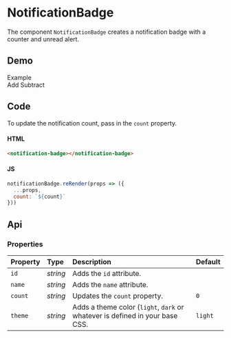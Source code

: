 # NotificationBadge
The component `NotificationBadge` creates a notification badge with a counter and unread alert.

## Demo

<div class="example">
  <div class="header">Example</div>
  <div class="content">
    <notification-badge></notification-badge>
    <div class="button-group">
      <span id="add-notification">Add</span>
      <span id="subtract-notification">Subtract</span>
    </div>
  </div>
</div>

## Code

To update the notification count, pass in the `count` property.

#### HTML
```html
<notification-badge></notification-badge>
```

#### JS
```js
notificationBadge.reRender(props => ({
  ...props,
  count: `${count}`
}))
```

## Api

### Properties

| Property | Type | Description | Default |
| :--- | :--- | :--- | :--- |
| `id` | *string* | Adds the `id` attribute. | |
| `name` | *string* | Adds the `name` attribute. | |
| `count` | *string* | Updates the `count` property. | `0` |
| `theme` | *string* | Adds a theme color (`light`, `dark` or whatever is defined in your base CSS. | `light` |
